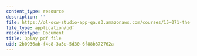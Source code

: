```yaml
---
content_type: resource
description: ''
file: https://ol-ocw-studio-app-qa.s3.amazonaws.com/courses/15-071-the-analytics-edge-spring-2017/2b0936abf4c83a5e5d306f88b372762a_R8SQafbqR1w.pdf
file_type: application/pdf
resourcetype: Document
title: 3play pdf file
uid: 2b0936ab-f4c8-3a5e-5d30-6f88b372762a
---
```

